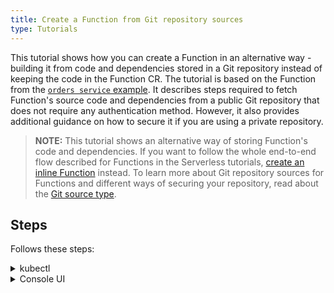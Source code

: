 ```yaml
---
title: Create a Function from Git repository sources
type: Tutorials
---
```


This tutorial shows how you can create a Function in an alternative way -  building it from code and dependencies stored in a Git repository instead of keeping the code in the Function CR. The tutorial is based on the Function from the [`orders service` example](https://github.com/kyma-project/examples/tree/master/orders-service). It describes steps required to fetch Function's source code and dependencies from a public Git repository that does not require any authentication method. However, it also provides additional guidance on how to secure it if you are using a private repository.

> **NOTE:** This tutorial shows an alternative way of storing Function's code and dependencies. If you want to follow the whole end-to-end flow described for Functions in the Serverless tutorials, [create an inline Function](#tutorials-create-an-inline-function) instead. To learn more about Git repository sources for Functions and different ways of securing your repository, read about the [Git source type](#details-git-source-type).

## Steps

Follows these steps:

<div tabs name="steps" group="create-function">
  <details>
  <summary label="kubectl">
  kubectl
  </summary>

1. Export these variables:

    ```bash
    export GIT_FUNCTION={GIT_FUNCTION_NAME}
    export NAMESPACE={FUNCTION_NAMESPACE}
    ```

2. Create a Secret (optional).

    If you use a secured repository, you must first create a Secret for one of these authentication methods:

    - Basic authentication (username and password or token) to this repository in the same Namespace as the Function:

    ```yaml
    cat <<EOF | kubectl apply -f -
    apiVersion: v1
    kind: Secret
    metadata:
      name: git-creds-basic
      namespace: $NAMESPACE
    type: Opaque
    data:
      username: {USERNAME}
      password: {PASSWORD_OR_TOKEN}
    EOF
    ```

    - SSH key:

    ```yaml
    cat <<EOF | kubectl apply -f -
    apiVersion: v1
    kind: Secret
    metadata:
      name: git-creds-key
      namespace: $NAMESPACE
    type: Opaque
    data:
      key: {SSH_KEY}
    EOF
    ```

    >**NOTE:** Read more about the [supported authentication methods](#details-git-source-type).

3. Create a [GitRepository CR](#custom-resource-git-repository) that specifies the Git repository metadata:

    ```yaml
    cat <<EOF | kubectl apply -f -
    apiVersion: serverless.kyma-project.io/v1alpha1
    kind: GitRepository
    metadata:
      name: $GIT_FUNCTION
      namespace: $NAMESPACE
    spec:
      url: "https://github.com/kyma-project/examples.git"
    EOF
    ```

    >**NOTE:** If you use a secured repository, add the **auth** object with the adequate **type** and **secretName** fields to the spec:

    ```yaml
    spec:
      ...
      auth:
        type: # "basic" or "key"
        secretName: # "git-creds-basic" or "git-creds-key"
    ```

4. Create a Function CR that specifies the Function's logic and points to the directory with code and dependencies in the given repository.

    ```yaml
    cat <<EOF | kubectl apply -f -
    apiVersion: serverless.kyma-project.io/v1alpha1
    kind: Function
    metadata:
      name: $GIT_FUNCTION
      namespace: $NAMESPACE
    spec:
      type: git
      runtime: nodejs12
      source: $GIT_FUNCTION
      reference: master
      baseDir: orders-service/function
    EOF
    ```

    >**NOTE:** See this [Function's code and dependencies](https://github.com/kyma-project/examples/tree/master/orders-service/function).

5. Check if your Function was created and all conditions are set to `True`:

    ```bash
    kubectl get functions $GIT_FUNCTION -n $NAMESPACE
    ```

    You should get a result similar to the following example:

    ```bash
    NAME            CONFIGURED   BUILT     RUNNING   RUNTIME    VERSION   AGE
    test-function   True         True      True      nodejs12   1         96s
    ```

    </details>
    <details>
    <summary label="console-ui">
    Console UI
    </summary>

1. Create a Namespace or select one from the drop-down list in the top navigation panel.

2. Create a Secret (optional).

  If you use a secured repository, you must first create a Secret with either basic (username and password or token) or SSH key authentication to this repository in the same Namespace as the Function. To do that, follow these sub-steps:

  - On your machine, create this YAML file with one of these Secret definitions:

    - Basic authentication:

      ```yaml
      apiVersion: v1
      kind: Secret
      metadata:
        name: git-creds-basic
        namespace: {NAMESPACE}
      type: Opaque
      data:
        username: {USERNAME}
        password: {PASSWORD_OR_TOKEN}
      ```

    - SSH key:

      ```yaml
      apiVersion: v1
      kind: Secret
      metadata:
        name: git-creds-key
        namespace: {NAMESPACE}
      type: Opaque
      data:
        key: {SSH_KEY}
      ```

  >**NOTE:** Read more about the [supported authentication methods](#details-git-source-type).

  - Go to your Namespace view and select **Deploy new resource**.

  - Locate the YAML file with the Secret and select **Deploy**.

3. In the left navigation panel, go to **Development** > **Functions** and select the **Repositories** tab.

4. Select **Connect Repository**, fill in the **Url** field with `https://github.com/kyma-project/examples.git`, and confirm by selecting **Connect**.

    >**NOTE:** If you want to connect a secured repository, change the **Authorization** field from `Public` to `Basic` or `SSH key` and fill in the required fields.

5. Go to the **Functions** tab and select **Create Function**.

6. In the pop-up box, change `Source Type` to `From Repository`, select created Repository's name, fill in the `Reference` field with `master` and `Base Directory` field with `orders-service/function` values, and select **Create** to confirm changes.

    The pop-up box closes and the message appears on the screen after a while, confirming that the Function was created.
    Make sure that new Function has the `RUNNING` status in the list of all Functions under the **Functions** view.

    </details>
</div>
